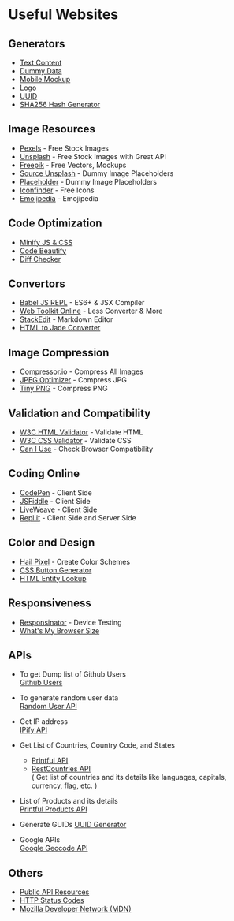 # Useful Websites

## Generators

- [Text Content](http://www.lipsum.com)   
- [Dummy Data](https://mockaroo.com)  
- [Mobile Mockup](https://mockuphone.com)  
- [Logo](https://www.logaster.com)  
- [UUID](https://www.uuidgenerator.net)  
- [SHA256 Hash Generator](https://passwordsgenerator.net/sha256-hash-generator)

## Image Resources

- [Pexels](https://www.pexels.com) - Free Stock Images  
- [Unsplash](https://unsplash.com) - Free Stock Images with Great API  
- [Freepik](https://www.freepik.com) - Free Vectors, Mockups  
- [Source Unsplash](https://source.unsplash.com) - Dummy Image Placeholders  
- [Placeholder](https://placeholder.com) - Dummy Image Placeholders  
- [Iconfinder](https://www.iconfinder.com) - Free Icons  
- [Emojipedia](https://emojipedia.org) - Emojipedia  

## Code Optimization

- [Minify JS & CSS](http://minifier.org)  
- [Code Beautify](https://codebeautify.org)  
- [Diff Checker](https://www.diffchecker.com)  

## Convertors

- [Babel JS REPL](https://babeljs.io/repl) - ES6+ & JSX Compiler  
- [Web Toolkit Online](http://www.webtoolkitonline.com) - Less Converter & More  
- [StackEdit](https://stackedit.io) - Markdown Editor  
- [HTML to Jade Converter](http://www.html2jade.org)

## Image Compression

- [Compressor.io](https://compressor.io/compress) - Compress All Images  
- [JPEG Optimizer](http://jpeg-optimizer.com) - Compress JPG  
- [Tiny PNG](https://tinypng.com) - Compress PNG  

## Validation and Compatibility

- [W3C HTML Validator](https://validator.w3.org) - Validate HTML  
- [W3C CSS Validator](https://jigsaw.w3.org/css-validator) - Validate CSS  
- [Can I Use](https://caniuse.com) - Check Browser Compatibility  

## Coding Online

- [CodePen](https://codepen.io) - Client Side  
- [JSFiddle](https://jsfiddle.net) - Client Side  
- [LiveWeave](http://liveweave.com) - Client Side  
- [Repl.it](https://repl.it) - Client Side and Server Side  

## Color and Design

- [Hail Pixel](https://color.hailpixel.com) - Create Color Schemes  
- [CSS Button Generator](http://css3buttongenerator.com)  
- [HTML Entity Lookup](http://entity-lookup.leftlogic.com)

## Responsiveness

- [Responsinator](http://www.responsinator.com) - Device Testing  
- [What's My Browser Size](https://www.webpagefx.com/tools/whats-my-browser-size)

## APIs

- To get Dump list of Github Users  
   [Github Users](https://api.github.com/users)

- To generate random user data  
   [Random User API](https://randomuser.me/api)

- Get IP address  
   [IPify API](https://api.ipify.org/)

- Get List of Countries, Country Code, and States 
   - [Printful API](https://api.printful.com/countries)  
   - [RestCountries API](https://restcountries.eu/rest/v2/all)  
     ( Get list of countries and its details like languages, capitals, currency, flag, etc. )

- List of Products and its details  
   [Printful Products API](https://api.printful.com/products)

- Generate GUIDs
   [UUID Generator](https://www.uuidgenerator.net/api/guid)

- Google APIs  
   [Google Geocode API](http://maps.googleapis.com/maps/api/geocode/json?address=addressDetails)


## Others

- [Public API Resources](https://github.com/toddmotto/public-apis?utm_source=mybridge&utm_medium=blog&utm_campaign=read_more)  
- [HTTP Status Codes](https://httpstatuses.com)  
- [Mozilla Developer Network (MDN)](https://developer.mozilla.org)
